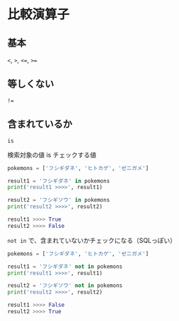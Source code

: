# 比較演算子

## 基本

`<`, `>`, `<=`, `>=`

## 等しくない

`!=`

## 含まれているか

`is`

検索対象の値 is チェックする値

```python
pokemons = ['フシギダネ', 'ヒトカゲ', 'ゼニガメ']

result1 = 'フシギダネ' in pokemons
print('result1 >>>>', result1)

result2 = 'フシギソウ' in pokemons
print('result2 >>>>', result2)
```

```python
result1 >>>> True
result2 >>>> False
```

`not in` で、含まれていないかチェックになる（SQLっぽい）

```python
pokemons = ['フシギダネ', 'ヒトカゲ', 'ゼニガメ']

result1 = 'フシギダネ' not in pokemons
print('result1 >>>>', result1)

result2 = 'フシギソウ' not in pokemons
print('result2 >>>>', result2)
```

```python
result1 >>>> False
result2 >>>> True
```
